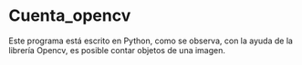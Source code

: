 # Cuenta_opencv
Este programa está escrito en Python, como se observa, con la ayuda de la librería Opencv, es posible contar objetos de una imagen.
